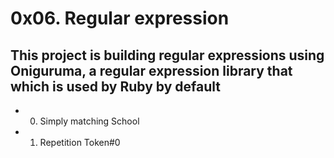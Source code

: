 # 0x06. Regular expression
## This project is building regular expressions using Oniguruma, a regular expression library that which is used by Ruby by default
* 0. Simply matching School 
* 1. Repetition Token#0
